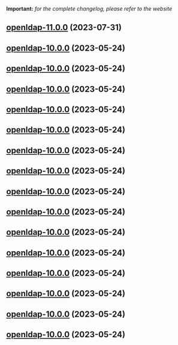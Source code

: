 **Important:**
*for the complete changelog, please refer to the website*










## [openldap-11.0.0](https://github.com/truecharts/charts/compare/openldap-10.0.0...openldap-11.0.0) (2023-07-31)




## [openldap-10.0.0](https://github.com/truecharts/charts/compare/openldap-9.0.9...openldap-10.0.0) (2023-05-24)




## [openldap-10.0.0](https://github.com/truecharts/charts/compare/openldap-9.0.9...openldap-10.0.0) (2023-05-24)




## [openldap-10.0.0](https://github.com/truecharts/charts/compare/openldap-9.0.9...openldap-10.0.0) (2023-05-24)




## [openldap-10.0.0](https://github.com/truecharts/charts/compare/openldap-9.0.9...openldap-10.0.0) (2023-05-24)




## [openldap-10.0.0](https://github.com/truecharts/charts/compare/openldap-9.0.9...openldap-10.0.0) (2023-05-24)




## [openldap-10.0.0](https://github.com/truecharts/charts/compare/openldap-9.0.9...openldap-10.0.0) (2023-05-24)




## [openldap-10.0.0](https://github.com/truecharts/charts/compare/openldap-9.0.9...openldap-10.0.0) (2023-05-24)




## [openldap-10.0.0](https://github.com/truecharts/charts/compare/openldap-9.0.9...openldap-10.0.0) (2023-05-24)




## [openldap-10.0.0](https://github.com/truecharts/charts/compare/openldap-9.0.9...openldap-10.0.0) (2023-05-24)




## [openldap-10.0.0](https://github.com/truecharts/charts/compare/openldap-9.0.9...openldap-10.0.0) (2023-05-24)




## [openldap-10.0.0](https://github.com/truecharts/charts/compare/openldap-9.0.9...openldap-10.0.0) (2023-05-24)




## [openldap-10.0.0](https://github.com/truecharts/charts/compare/openldap-9.0.9...openldap-10.0.0) (2023-05-24)




## [openldap-10.0.0](https://github.com/truecharts/charts/compare/openldap-9.0.9...openldap-10.0.0) (2023-05-24)




## [openldap-10.0.0](https://github.com/truecharts/charts/compare/openldap-9.0.9...openldap-10.0.0) (2023-05-24)




## [openldap-10.0.0](https://github.com/truecharts/charts/compare/openldap-9.0.9...openldap-10.0.0) (2023-05-24)

